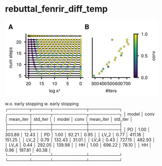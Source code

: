 # rebuttal_fenrir_diff_temp

![figure1](./rebuttal_figure1.png)



w.o. early stopping                     w. early stopping
┌───────┬──────┬───────────┬──────────┐ ┌───────┬──────┬───────────┬──────────┐
│ model │ conv │ mean_iter │ std_iter │ │ model │ conv │ mean_iter │ std_iter │
├───────┼──────┼───────────┼──────────┤ ├───────┼──────┼───────────┼──────────┤
│    PD │ 1.00 │    303.89 │    12.43 │ │    PD │ 1.00 │     92.21 │     0.95 │
│  LV_2 │ 0.77 │    411.18 │   151.25 │ │  LV_2 │ 0.79 │    132.43 │    31.01 │
│  LV_4 │ 0.43 │    727.15 │   482.93 │ │  LV_4 │ 0.44 │    292.05 │   139.98 │
│    HH │ 1.00 │    696.22 │    78.10 │ │    HH │ 0.96 │    197.81 │    40.38 │
└───────┴──────┴───────────┴──────────┘ └───────┴──────┴───────────┴──────────┘








